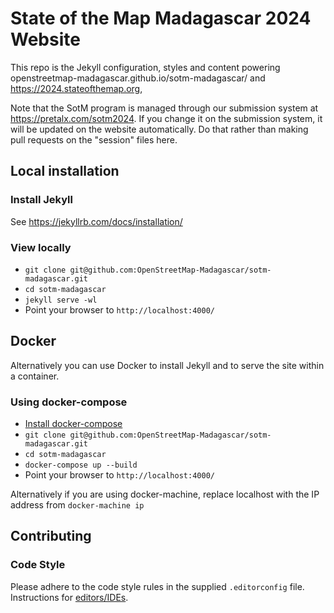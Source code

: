 # State of the Map Madagascar 2024 Website

This repo is the Jekyll configuration, styles and content powering openstreetmap-madagascar.github.io/sotm-madagascar/ and https://2024.stateofthemap.org,

Note that the SotM program is managed through our submission system at https://pretalx.com/sotm2024. If you change it on the submission system, it will be updated on the website automatically. Do that rather than making pull requests on the "session" files here.

## Local installation

### Install Jekyll

See https://jekyllrb.com/docs/installation/

### View locally

* `git clone git@github.com:OpenStreetMap-Madagascar/sotm-madagascar.git`
* `cd sotm-madagascar`
* `jekyll serve -wl`
* Point your browser to `http://localhost:4000/`

## Docker

Alternatively you can use Docker to install Jekyll and to serve the site within a container.

### Using docker-compose

* [Install docker-compose](https://docs.docker.com/compose/install/)
* `git clone git@github.com:OpenStreetMap-Madagascar/sotm-madagascar.git`
* `cd sotm-madagascar`
* `docker-compose up --build`
* Point your browser to `http://localhost:4000/`

Alternatively if you are using docker-machine, replace localhost with the IP address from `docker-machine ip`

## Contributing

### Code Style

Please adhere to the code style rules in the supplied `.editorconfig` file. Instructions for [editors/IDEs](https://editorconfig.org/#download).
